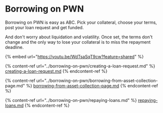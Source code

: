 # Borrowing on PWN

Borrowing on PWN is easy as ABC. Pick your collateral, choose your terms, post your loan request and get funded.&#x20;

And don't worry about liquidation and volatility. Once set, the terms don't change and the only way to lose your collateral is to miss the repayment deadline.

{% embed url="https://youtu.be/WdTsaSqT9cw?feature=shared" %}

{% content-ref url="../borrowing-on-pwn/creating-a-loan-request.md" %}
[creating-a-loan-request.md](../borrowing-on-pwn/creating-a-loan-request.md)
{% endcontent-ref %}

{% content-ref url="../borrowing-on-pwn/borrowing-from-asset-collection-page.md" %}
[borrowing-from-asset-collection-page.md](../borrowing-on-pwn/borrowing-from-asset-collection-page.md)
{% endcontent-ref %}

{% content-ref url="../borrowing-on-pwn/repaying-loans.md" %}
[repaying-loans.md](../borrowing-on-pwn/repaying-loans.md)
{% endcontent-ref %}
